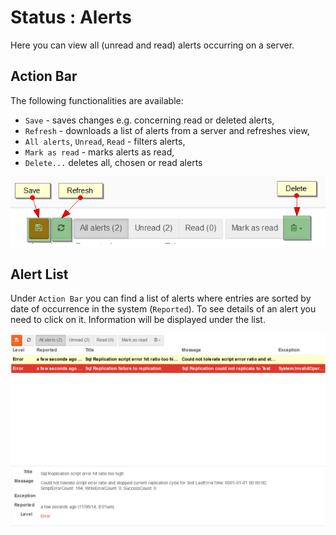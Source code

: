 ﻿# Status : Alerts

Here you can view all (unread and read) alerts occurring on a server.

## Action Bar

The following functionalities are available:

- `Save` - saves changes e.g. concerning read or deleted alerts,
- `Refresh` - downloads a list of alerts from a server and refreshes view,
- `All alerts`, `Unread`, `Read` - filters alerts,
- `Mark as read` - marks alerts as read,
- `Delete...` deletes all, chosen or read alerts

![Figure 1. Studio. Status. Alerts. Action Bar.](images/status-alerts-action-bar-1.png)

## Alert List

Under `Action Bar` you can find a list of alerts where entries are sorted by date of occurrence in the system (`Reported`). To see details of an alert you need to click on it. Information will be displayed under the list.

![Figure 2. Studio. Status. Alerts. Alert List](images/status-alerts-alert_list-2.png)